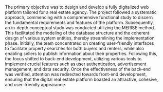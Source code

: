 The primary objective was to design and develop a fully digitalized web platform tailored for a real estate agency. The project followed a systematic approach, commencing with a comprehensive functional study to discern the fundamental requirements and features of the platform. Subsequently, an in-depth conceptual study was conducted utilizing the MERISE method. This facilitated the modeling of the database structure and the coherent design of various system entities, thereby streamlining the implementation phase.
Initially, the team concentrated on creating user-friendly interfaces to facilitate property searches for both buyers and renters, while also enabling sellers to publish information about their properties. Following this, the focus shifted to back-end development, utilizing various tools to implement crucial features such as user authentication, advertisement management, and data security. Once the effectiveness of the back-end was verified, attention was redirected towards front-end development, ensuring that the digital real estate platform boasted an attractive, cohesive, and user-friendly appearance.
